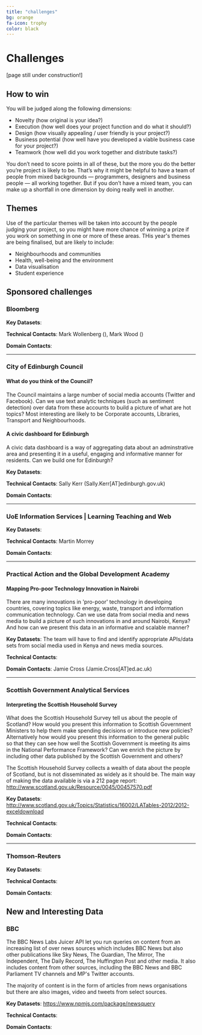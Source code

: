 ```yaml
---
title: "challenges"
bg: orange
fa-icon: trophy     
color: black  
---
```


# Challenges

[page still under construction!]

## How to win

You will be judged along the following dimensions:

* Novelty (how original is your idea?)
* Execution (how well does your project function and do what it should?)
* Design (how visually appealing / user friendly is your project?)
* Business potential (how well have you developed a viable business case for your project?)
* Teamwork (how well did you work together and distribute tasks?)

You don’t need to score points in all of these, but the more you do the better you’re project is likely to be. That’s why it might be helpful to have a team of people from mixed backgrounds &mdash; programmers, designers and business people &mdash; all working together. But if you don’t have a mixed team, you can make up a shortfall in one dimension by doing really well in another.

## Themes

Use of the particular themes will be taken into account by the people judging your project, so you might have more chance of winning a prize if you work on something in one or more of these areas. THis year's themes are being finalised, but are likely to include:

* Neighbourhoods and communities
* Health, well-being and the environment
* Data visualisation
* Student experience


## Sponsored challenges



### Bloomberg

**Key Datasets**:

**Technical Contacts**: Mark Wollenberg (), Mark Wood ()

**Domain Contacts**:

---

### City of Edinburgh Council


#### What do you think of the Council?

The Council maintains a large number of social media accounts (Twitter and Facebook). Can we use text analytic techniques (such as sentiment detection) over data from these accounts to build a picture of what are hot topics? Most interesting are likely to be Corporate accounts, Libraries, Transport and Neighbourhoods.

#### A civic dashboard for Edinburgh

A civic data dashboard is a way of aggregating data about an adminstrative area and presenting it in a useful, engaging and informative manner for residents. Can we build one for Edinburgh? 


**Key Datasets**:

**Technical Contacts**: Sally Kerr (Sally.Kerr[AT]edinburgh.gov.uk)

**Domain Contacts**:

---

### UoE Information Services | Learning Teaching and Web


**Key Datasets**:

**Technical Contacts**: Martin Morrey

**Domain Contacts**:

---

### Practical Action and the Global Development Academy


#### Mapping Pro-poor Technology Innovation in Nairobi

There are many innovations in 'pro-poor' technology in developing countries, covering topics like energy, waste, transport and information communication technology. Can we use data from social media and news media to build a picture of such innovations in and around Nairobi, Kenya? And how can we present this data in an informative and scalable manner?
**Key Datasets**: The team will have to find and identify appropriate APIs/data sets from social media used in Kenya and news media sources.

**Technical Contacts**:

**Domain Contacts**: Jamie Cross (Jamie.Cross[AT]ed.ac.uk)

---

### Scottish Government Analytical Services

#### Interpreting the Scottish Household Survey

What does the Scottish Household Survey tell us about the people of Scotland? How would you present this information to Scottish Government Ministers to help them make spending decisions or introduce new policies? Alternatively how would you present this information to the general public so that they can see how well the Scottish Government is meeting its aims in the National Performance Framework? Can we enrich the picture by including other data published by the Scottish Government and others?

The Scottish Household Survey collects a wealth of data about the people of Scotland, but is not disseminated as widely as it should be. The main way of making the data available is via a 212 page  report: <http://www.scotland.gov.uk/Resource/0045/00457570.pdf>

**Key Datasets**: <http://www.scotland.gov.uk/Topics/Statistics/16002/LATables-2012/2012-exceldownload>

**Technical Contacts**:

**Domain Contacts**:

---

### Thomson-Reuters


**Key Datasets**:

**Technical Contacts**:

**Domain Contacts**:

## New and Interesting Data


### BBC


The BBC News Labs Juicer API let you run queries on content from an increasing list of over news sources which includes BBC News but also other publications like Sky News, The Guardian, The Mirror, The Independent, The Daily Record, The Huffington Post and other media. It also includes content from other sources, including the BBC News and BBC Parliament TV channels and MP's Twitter accounts.

The majority of content is in the form of articles from news organisations but there are also images, video and tweets from select sources.

**Key Datasets**: <https://www.npmjs.com/package/newsquery>

**Technical Contacts**: 

**Domain Contacts**:



